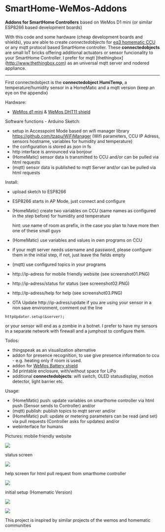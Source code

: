 # SmartHome-WeMos-Addons
**Addons for SmartHome Controllers** based on WeMos D1 mini (or similar ESP8266 based development boards)

With this code and some hardware (cheap development boards and shields), you are able to create *connectedobjects* for [eq3 homematic CCU](http://www.eq-3.de/produkte/homematic.html) or any mqtt protocol based SmartHome controller. These __connectedobjects__ are small IoT bricks offering additional actuators or sensor funcionality to your SmartHome Controller. I prefer for mqtt [thethingbox] (http://www.thethingbox.com) as an universal mqtt server and nodered appliance.

----

First connectedobject is the __connectedobject HumiTemp__,
a temperature/humidity sensor in a HomeMatic and a mqtt version (keep an eye on the appendix)

Hardware:
* [WeMos d1 mini](https://www.wemos.cc/product/d1-mini.html) & [WeMos DHT11 shield](https://www.wemos.cc/product/dht-shield.html)


Software functions - Arduino Sketch:
* setup in Accesspoint Mode based on wifi manager library https://github.com/tzapu/WiFiManager
  (Wifi parameters, CCU IP Adress, sensors hostname, variables for humidity and temperature)
* the configuration is stored as json in fs
* http interface is announced via bonjour
* (HomeMatic) sensor data is transmitted to CCU and/or can be pulled via html requests
* (mqtt) sensor data is published to mqtt Server and/or can be pulled via html requests


Install:
* upload sketch to ESP8266
* ESP8266 starts in AP Mode, just connect and configure
* (HomeMatic) create two variables on CCU (same names as configured in the step before) for humidity and temperature

  hint: use name of room as prefix, in the case you plan to have more then one of these small guys
* (HomeMatic) use variables and values in own programs on CCU
* if your mqtt server needs username and password, please configure them in the initial step, if not, just leave the fields empty
* (mqtt) use configured topics in your programs
* http://ip-adress for mobile friendly website (see screenshot01.PNG)
* http://ip-adress/status for status (see screenshot02.PNG)
* http://ip-adress/help for help (see screenshot03.PNG)
* OTA Update http://ip-adress/update if you are using your sensor in a non save environment, comment out the line
```
httpUpdater.setup(&server);
```
or your sensor will end as a zombie in a botnet. I prefer to have my sensors in a separate network with firewall and a jumphost to configure them. 

Todos:
* thingspeak as an visualization alternative
* addon for presence recognition, to use give presence information to ccu - e.g. heating only if room is used.
* addon for [WeMos Battery shield](https://www.wemos.cc/product/battery-shield.html)
* 3d printable enclosure, with/without space for LiPo
* additional **connectedobjects**: wifi switch, OLED statusdisplay, motion detector, light barrier etc.

Usage:
* (HomeMatic) push: update variables on smarthome controller via html push (Sensor sends to Controller) and/or
* (mqtt) publish: publish topics to mqtt server and/or
* (HomeMatic) pull: update or metering parameters can be read (and set) via pull requests (Controller asks for updates) and/or
* webinterface for humans

Pictures:
mobile friendly website

![](https://github.com/holgerimbery/SmartHome-WeMos-Addons/blob/master/screens/screenshot01.PNG)

status screen

![](https://github.com/holgerimbery/SmartHome-WeMos-Addons/blob/master/screens/screenshot02.PNG)

help screen for html pull request from smarthome controller

![](https://github.com/holgerimbery/SmartHome-WeMos-Addons/blob/master/screens/screenshot03.PNG)

initial setup (Homematic Version)

![](https://github.com/holgerimbery/SmartHome-WeMos-Addons/blob/master/screens/initial_setup01.png)

![](https://github.com/holgerimbery/SmartHome-WeMos-Addons/blob/master/screens/initial_setup02.png)

This project is inspired by similar projects of the wemos and homematic communities
